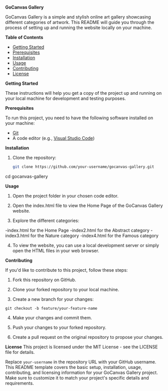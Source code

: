 **GoCanvas Gallery**


GoCanvas Gallery is a simple and stylish online art gallery showcasing different categories of artwork. This README will guide you through the process of setting up and running the website locally on your machine.

**Table of Contents**


- [Getting Started](#getting-started)
- [Prerequisites](#prerequisites)
- [Installation](#installation)
- [Usage](#usage)
- [Contributing](#contributing)
- [License](#license)

**Getting Started**

These instructions will help you get a copy of the project up and running on your local machine for development and testing purposes.

**Prerequisites**


To run this project, you need to have the following software installed on your machine:

- [Git](https://git-scm.com/)
- A code editor (e.g., [Visual Studio Code](https://code.visualstudio.com/))

**Installation**

1. Clone the repository:

   ```sh
   git clone https://github.com/your-username/gocanvas-gallery.git

cd gocanvas-gallery

**Usage**

1. Open the project folder in your chosen code editor.

2. Open the index.html file to view the Home Page of the GoCanvas Gallery website.

3. Explore the different categories:

-index.html for the Home Page
-index2.html for the Abstract category
-index3.html for the Nature category
-index4.html for the Famous category

4. To view the website, you can use a local development server or simply open the HTML files in your web browser.

**Contributing**

If you'd like to contribute to this project, follow these steps:

1. Fork this repository on GitHub.

2. Clone your forked repository to your local machine.

3. Create a new branch for your changes:

`git checkout -b feature/your-feature-name`

4. Make your changes and commit them.

5. Push your changes to your forked repository.

6. Create a pull request on the original repository to propose your changes.

**License**
This project is licensed under the MIT License - see the LICENSE file for details.


Replace `your-username` in the repository URL with your GitHub username. This README template covers the basic setup, installation, usage, contributing, and licensing information for your GoCanvas Gallery project. Make sure to customize it to match your project's specific details and requirements.


